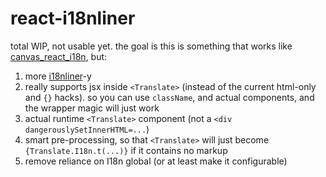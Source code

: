 # react-i18nliner

total WIP, not usable yet. the goal is this is something that works like [canvas_react_i18n](https://github.com/amireh/canvas_react_i18n), but:

1. more [i18nliner](https://github.com/jenseng/i18nliner-js)-y
2. really supports jsx inside `<Translate>` (instead of the current html-only and `{}` hacks). so you can use `className`, and actual components, and the wrapper magic will just work
3. actual runtime `<Translate>` component (not a `<div dangerouslySetInnerHTML=...`)
4. smart pre-processing, so that `<Translate>` will just become `{Translate.I18n.t(...)}` if it contains no markup
5. remove reliance on I18n global (or at least make it configurable)
